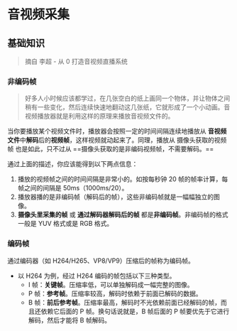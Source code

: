 # 音视频采集

## 基础知识

> 摘自 李超 - 从 0 打造音视频直播系统

### 非编码帧

> 好多人小时候应该都学过，在几张空白的纸上画同一个物体，并让物体之间稍有一些变化，然后连续快速地翻动这几张纸，它就形成了一个小动画。音视频播放器就是利用这样的原理来播放音视频文件的。

当你要播放某个视频文件时，播放器会按照一定的时间间隔连续地播放从 **音视频文件**中**解码**后的**视频帧**，这样视频就动起来了。同理，播放从 摄像头获取的视频帧 也是如此，只不过从 ==摄像头获取的是非编码视频帧，不需要解码。==

通过上面的描述，你应该能得到以下两点信息：

1. 播放的视频帧之间的时间间隔是非常小的。如按每秒钟 20 帧的帧率计算，每帧之间的间隔是 50ms（1000ms/20）。
2. 播放器播的是非编码帧（解码后的帧），这些非编码帧就是一幅幅独立的图像。
3. **摄像头里采集的帧** 或 **通过解码器解码后的帧** 都是**非编码帧**。非编码帧的格式一般是 YUV 格式或是 RGB 格式。

### 编码帧

通过编码器（如 H264/H265、VP8/VP9）压缩后的帧称为编码帧。

- 以 H264 为例，经过 H264 编码的帧包括以下三种类型。
  - I 帧：**关键帧**。压缩率低，可以单独解码成一幅完整的图像。
  - P 帧：**参考帧**。压缩率较高，解码时依赖于前面已解码的数据。
  - B 帧：**前后参考帧**。压缩率最高，解码时不光依赖前面已经解码的帧，而且还依赖它后面的 P 帧。换句话说就是，B 帧后面的 P 帧要优先于它进行解码，然后才能将 B 帧解码。
